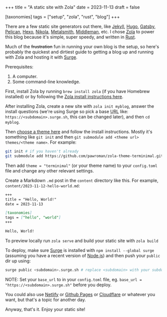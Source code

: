 +++
title = "A static site with Zola"
date = 2023-11-13
draft = false

[taxonomies]
tags = ["setup", "zola", "rust", "blog"]
+++

There are a few static site generators out there, like [Jekyll](https://jekyllrb.com), [Hugo](https://gohugo.io), [Gatsby](https://www.gatsbyjs.org), [Pelican](https://getpelican.com), [Hexo](https://hexo.io), [Nikola](https://getnikola.com), [Metalsmith](https://metalsmith.io), [Middleman](https://middlemanapp.com), etc. I chose [Zola](https://getzola.org) to power this blog because it's simple, super speedy, and written in [Rust](https://www.rust-lang.org).

Much of the ~~frustration~~ fun in running your own blog is the setup, so here's probably the quickest and dirtiest guide to getting a blog up and running with Zola and hosting it with [Surge](https://surge.sh).

Prerequisites:

1. A computer.
2. Some command-line knowledge.

<!-- more -->

First, install Zola by running `brew install zola` (if you have Homebrew installed) or by following the [Zola install instructions here](https://www.getzola.org/documentation/getting-started/installation/).

After installing Zola, create a new site with `zola init myblog`, answer the install questions (we're using Surge so pick a base <abbr title="Uniform Resource Locator">URL</abbr> like: `https://<subdomain>.surge.sh`, this can be changed later), and then `cd myblog`.

Then [choose a theme here](https://www.getzola.org/themes/) and follow the install instructions. Mostly it's something like `git init` and then `git submodule add <theme url> themes/<theme name>`. For example:

```bash
git init # if you haven't already
git submodule add https://github.com/pawroman/zola-theme-terminimal.git themes/terminimal
```

Then add `theme = "terminimal"` (or your theme name) to your `config.toml` file and change any other relevant settings.

Create a Markdown `.md` post in the `content` directory like this. For example, `content/2023-11-12-hello-world.md`:

```markdown
+++
title = "Hello, World!"
date = 2023-11-13

[taxonomies]
tags = ["hello", "world"]
+++

Hello, World!
```

To preview locally run `zola serve` and build your static site with `zola build`

To deploy, make sure [Surge](https://surge.sh/help/getting-started-with-surge) is installed with `npm install --global surge` (assuming you have a recent version of [Node.js](https://nodejs.org)) and then push your `public` dir up using:

```bash
surge public <subdomain>.surge.sh # replace <subdomain> with your subdomain
```

NOTE: Set your `base_url` to in your `config.toml` file, eg. `base_url = "https://<subdomain>.surge.sh"` before you deploy.

You could also use [Netlify](https://www.netlify.com) or [Github Pages](https://pages.github.com) or [Cloudflare](https://pages.cloudflare.com/) or whatever you want, but that's a topic for another day.

Anyway, that's it. Enjoy your static site!
